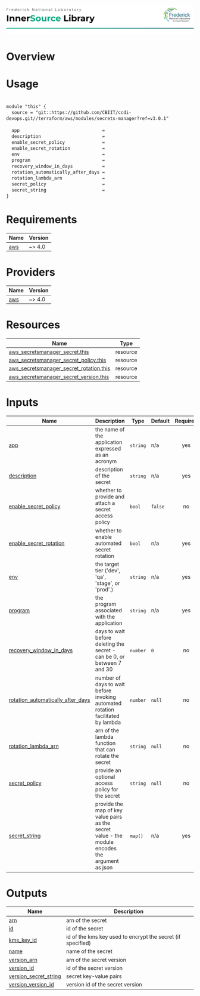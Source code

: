 ![Frederick National Laboratory](./assets/fnl.svg)

# Overview 

# Usage

<pre><code>
module "this" {
  source = "git::https://github.com/CBIIT/ccdi-devops.git//terraform/aws/modules/secrets-manager?ref=v3.0.1"

  app                               = 
  description                       = 
  enable_secret_policy              = 
  enable_secret_rotation            = 
  env                               =
  program                           =
  recovery_window_in_days           =
  rotation_automatically_after_days = 
  rotation_lambda_arn               =
  secret_policy                     = 
  secret_string                     =
}
</code></pre>

<!-- BEGIN_TF_DOCS -->
# Requirements

| Name | Version |
|------|---------|
| <a name="requirement_aws"></a> [aws](#requirement\_aws) | ~> 4.0 |

# Providers

| Name | Version |
|------|---------|
| <a name="provider_aws"></a> [aws](#provider\_aws) | ~> 4.0 |

# Resources

| Name | Type |
|------|------|
| [aws_secretsmanager_secret.this](https://registry.terraform.io/providers/hashicorp/aws/latest/docs/resources/secretsmanager_secret) | resource |
| [aws_secretsmanager_secret_policy.this](https://registry.terraform.io/providers/hashicorp/aws/latest/docs/resources/secretsmanager_secret_policy) | resource |
| [aws_secretsmanager_secret_rotation.this](https://registry.terraform.io/providers/hashicorp/aws/latest/docs/resources/secretsmanager_secret_rotation) | resource |
| [aws_secretsmanager_secret_version.this](https://registry.terraform.io/providers/hashicorp/aws/latest/docs/resources/secretsmanager_secret_version) | resource |

# Inputs

| Name | Description | Type | Default | Required |
|------|-------------|------|---------|:--------:|
| <a name="input_app"></a> [app](#input\_app) | the name of the application expressed as an acronym | `string` | n/a | yes |
| <a name="input_description"></a> [description](#input\_description) | description of the secret | `string` | n/a | yes |
| <a name="input_enable_secret_policy"></a> [enable\_secret\_policy](#input\_enable\_secret\_policy) | whether to provide and attach a secret access policy | `bool` | `false` | no |
| <a name="input_enable_secret_rotation"></a> [enable\_secret\_rotation](#input\_enable\_secret\_rotation) | whether to enable automated secret rotation | `bool` | n/a | yes |
| <a name="input_env"></a> [env](#input\_env) | the target tier ('dev', 'qa', 'stage', or 'prod'.) | `string` | n/a | yes |
| <a name="input_program"></a> [program](#input\_program) | the program associated with the application | `string` | n/a | yes |
| <a name="input_recovery_window_in_days"></a> [recovery\_window\_in\_days](#input\_recovery\_window\_in\_days) | days to wait before deleting the secret - can be 0, or between 7 and 30 | `number` | `0` | no |
| <a name="input_rotation_automatically_after_days"></a> [rotation\_automatically\_after\_days](#input\_rotation\_automatically\_after\_days) | number of days to wait before invoking automated rotation facilitated by lambda | `number` | `null` | no |
| <a name="input_rotation_lambda_arn"></a> [rotation\_lambda\_arn](#input\_rotation\_lambda\_arn) | arn of the lambda function that can rotate the secret | `string` | `null` | no |
| <a name="input_secret_policy"></a> [secret\_policy](#input\_secret\_policy) | provide an optional access policy for the secret | `string` | `null` | no |
| <a name="input_secret_string"></a> [secret\_string](#input\_secret\_string) | provide the map of key value pairs as the secret value - the module encodes the argument as json | `map()` | n/a | yes |

# Outputs

| Name | Description |
|------|-------------|
| <a name="output_arn"></a> [arn](#output\_arn) | arn of the secret |
| <a name="output_id"></a> [id](#output\_id) | id of the secret |
| <a name="output_kms_key_id"></a> [kms\_key\_id](#output\_kms\_key\_id) | id of the kms key used to encrypt the secret (if specified) |
| <a name="output_name"></a> [name](#output\_name) | name of the secret |
| <a name="output_version_arn"></a> [version\_arn](#output\_version\_arn) | arn of the secret version |
| <a name="output_version_id"></a> [version\_id](#output\_version\_id) | id of the secret version |
| <a name="output_version_secret_string"></a> [version\_secret\_string](#output\_version\_secret\_string) | secret key-value pairs |
| <a name="output_version_version_id"></a> [version\_version\_id](#output\_version\_version\_id) | version id of the secret version |
<!-- END_TF_DOCS -->